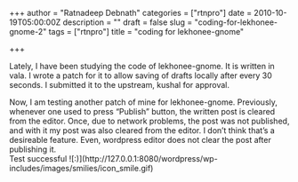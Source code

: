 +++
author = "Ratnadeep Debnath"
categories = ["rtnpro"]
date = 2010-10-19T05:00:00Z
description = ""
draft = false
slug = "coding-for-lekhonee-gnome-2"
tags = ["rtnpro"]
title = "coding for lekhonee-gnome"

+++


Lately, I have been studying the code of lekhonee-gnome. It is written in vala. I wrote a patch for it to allow saving of drafts locally after every 30 seconds. I submitted it to the upstream, kushal for approval.

<div></div><div>Now, I am testing another patch of mine for lekhonee-gnome. Previously, whenever one used to press “Publish” button, the written post is cleared from the editor. Once, due to network problems, the post was not published, and with it my post was also cleared from the editor. I don’t think that’s a desireable feature. Even, wordpress editor does not clear the post after publishing it.</div><div></div><div>Test successful ![:)](http://127.0.0.1:8080/wordpress/wp-includes/images/smilies/icon_smile.gif)</div>

